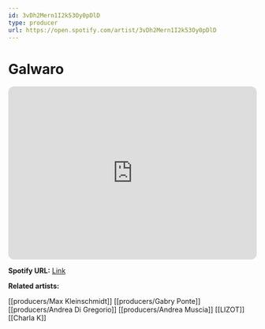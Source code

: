 ```yaml
---
id: 3vDh2Mern1I2k53Oy0pDlD
type: producer
url: https://open.spotify.com/artist/3vDh2Mern1I2k53Oy0pDlD
---
```

# Galwaro

<iframe style="border-radius:12px" src="https://open.spotify.com/embed/artist/3vDh2Mern1I2k53Oy0pDlD" width="100%" height="352" frameBorder="0" allowfullscreen="" allow="autoplay; clipboard-write; encrypted-media; fullscreen; picture-in-picture" loading="lazy"></iframe>

**Spotify URL:** [Link](https://open.spotify.com/artist/3vDh2Mern1I2k53Oy0pDlD)

**Related artists:**

[[producers/Max Kleinschmidt]]
[[producers/Gabry Ponte]]
[[producers/Andrea Di Gregorio]]
[[producers/Andrea Muscia]]
[[LIZOT]]
[[Charla K]]

